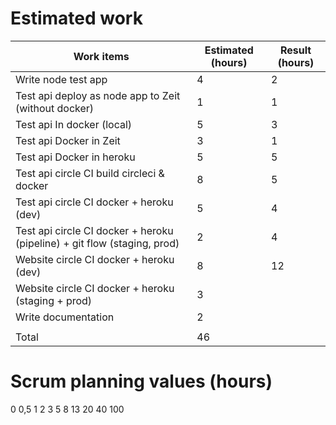# Estimated work

| Work items                                                                | Estimated (hours)   | Result (hours) |
|-------------------------------------------------------------------------  |---------|-----------|
| Write node test app                                                       | 4       | 2         |
| Test api deploy as node app to Zeit (without docker)                      | 1       | 1         |
| Test api In docker (local)                                                | 5       | 3         |
| Test api Docker in Zeit                                                   | 3       | 1         |
| Test api Docker in heroku                                                 | 5       | 5         |
| Test api circle CI build circleci & docker                                | 8       | 5         |
| Test api circle CI docker + heroku (dev)                                  | 5       | 4         |
| Test api circle CI docker + heroku (pipeline) + git flow (staging, prod)  | 2       | 4         |
| Website circle CI docker + heroku (dev)                                   | 8       | 12        |
| Website circle CI docker + heroku (staging + prod)                        | 3       |           |
| Write documentation                                                       | 2       |           |         
|                                                                           |         |           |
| Total                                                                     | 46      |           |



# Scrum planning values (hours)
0
0,5
1
2
3
5
8
13
20
40
100
